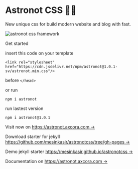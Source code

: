 # Astronot CSS 👩‍🚀

New unique css for build modern website and blog with fast.

![astronot css framework](https://blogger.googleusercontent.com/img/b/R29vZ2xl/AVvXsEjWG5tMgqg5YlnGPgRhyYsyQVSmuYzXROYgyrJEUlXU3l1QrCjdqP1m44ds400MnbKtz6YlNDgrTkT1G6nsHiJEgs-M3t2pYCisUpfudAKhuLnKB0tD1c7knr2wAr7mw3rbz60WqUa3wek4bHkN9sWYeIvC9minU3CgA_MpLTu_F4obxDw62vY_x3A2lQ/s1920/ASTRONOTCSS.jpg)

Get started

insert this code on your template 

`<link rel="stylesheet" href="https://cdn.jsdelivr.net/npm/astronot@1.0.1-sv/astronot.min.css"/>`

before `</head>`

or run

`npm i astronot`

run lastest version

`npm i astronot@1.0.1`

Visit now on [https://astronot.axcora.com →](https://astronot.axcora.com)

Download starter for jekyll [https://github.com/mesinkasir/astronotcss/tree/gh-pages →](https://github.com/mesinkasir/astronotcss/tree/gh-pages)

Demo jekyll starter [https://mesinkasir.github.io/astronotcss →](https://mesinkasir.github.io/astronotcss/)

Documentation on [https://astronot.axcora.com →](https://astronot.axcora.com)
